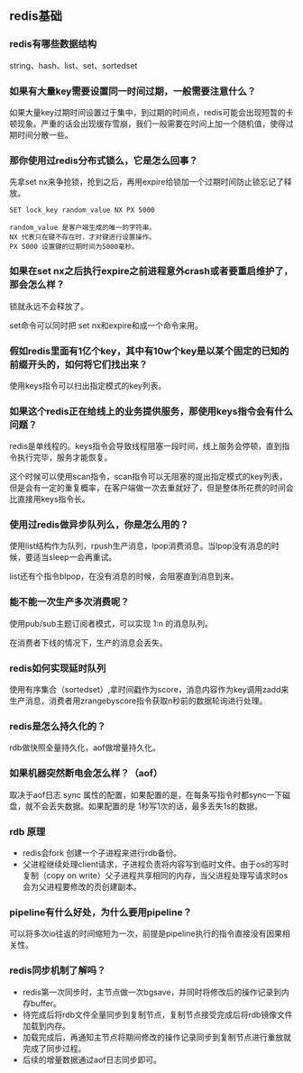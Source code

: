 ## redis基础

### redis有哪些数据结构

string、hash、list、set、sortedset



### 如果有大量key需要设置同一时间过期，一般需要注意什么？

如果大量key过期时间设置过于集中，到过期的时间点，redis可能会出现短暂的卡顿现象。严重的话会出现缓存雪崩，我们一般需要在时间上加一个随机值，使得过期时间分散一些。



### 那你使用过redis分布式锁么，它是怎么回事？

先拿set nx来争抢锁，抢到之后，再用expire给锁加一个过期时间防止锁忘记了释放。

```
SET lock_key random_value NX PX 5000

random_value 是客户端生成的唯一的字符串。
NX 代表只在键不存在时，才对键进行设置操作。
PX 5000 设置键的过期时间为5000毫秒。
```



### 如果在set nx之后执行expire之前进程意外crash或者要重启维护了，那会怎么样？

锁就永远不会释放了。

set命令可以同时把 set nx和expire和成一个命令来用。



### 假如redis里面有1亿个key，其中有10w个key是以某个固定的已知的前缀开头的，如何将它们找出来？

使用keys指令可以扫出指定模式的key列表。



### 如果这个redis正在给线上的业务提供服务，那使用keys指令会有什么问题？

redis是单线程的。keys指令会导致线程阻塞一段时间，线上服务会停顿，直到指令执行完毕，服务才能恢复。

这个时候可以使用scan指令，scan指令可以无阻塞的提出指定模式的key列表，但是会有一定的重复概率，在客户端做一次去重就好了，但是整体所花费的时间会比直接用keys指令长。



### 使用过redis做异步队列么，你是怎么用的？

使用list结构作为队列，rpush生产消息，lpop消费消息。当lpop没有消息的时候，要适当sleep一会再重试。

list还有个指令blpop，在没有消息的时候，会阻塞直到消息到来。



### 能不能一次生产多次消费呢？

使用pub/sub主题订阅者模式，可以实现 1:n 的消息队列。

在消费者下线的情况下，生产的消息会丢失。



### redis如何实现延时队列

使用有序集合（sortedset）,拿时间戳作为score，消息内容作为key调用zadd来生产消息，消费者用zrangebyscore指令获取n秒前的数据轮询进行处理。



### redis是怎么持久化的？

rdb做快照全量持久化，aof做增量持久化。



### 如果机器突然断电会怎么样？（aof）

取决于aof日志 sync 属性的配置，如果配置的是，在每条写指令时都sync一下磁盘，就不会丢失数据。如果配置的是 1秒写1次的话，最多丢失1s的数据。



### rdb 原理

- redis会fork 创建一个子进程来进行rdb备份。
- 父进程继续处理client请求，子进程负责将内容写到临时文件。由于os的写时复制（copy on write）父子进程共享相同的内存，当父进程处理写请求时os会为父进程要修改的页创建副本。



### pipeline有什么好处，为什么要用pipeline？

可以将多次io往返的时间缩短为一次，前提是pipeline执行的指令直接没有因果相关性。



### redis同步机制了解吗？

- redis第一次同步时，主节点做一次bgsave，并同时将修改后的操作记录到内存buffer。
- 待完成后将rdb文件全量同步到复制节点，复制节点接受完成后将rdb镜像文件加载到内存。
- 加载完成后，再通知主节点将期间修改的操作记录同步到复制节点进行重放就完成了同步过程。
- 后续的增量数据通过aof日志同步即可。

